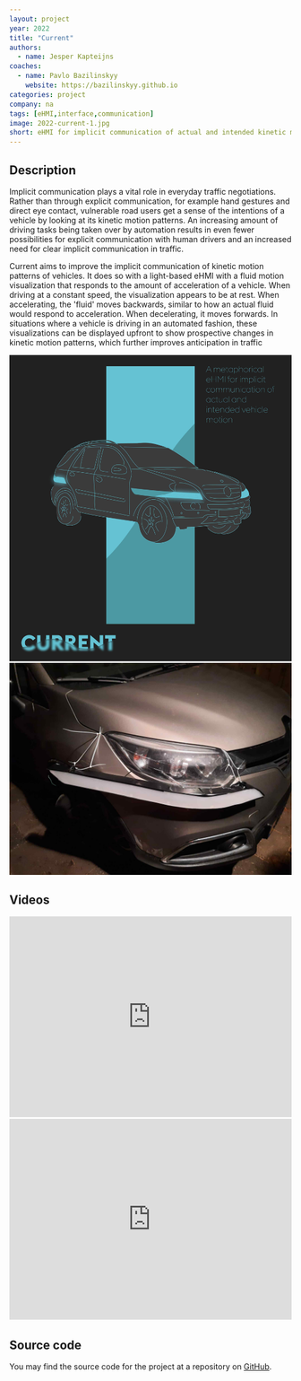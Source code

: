 ```yaml
---
layout: project
year: 2022
title: "Current"
authors:
  - name: Jesper Kapteijns
coaches:
  - name: Pavlo Bazilinskyy
    website: https://bazilinskyy.github.io
categories: project
company: na
tags: [eHMI,interface,communication]
image: 2022-current-1.jpg
short: eHMI for implicit communication of actual and intended kinetic motion patterns of a vehicle. 
---
```


## Description
Implicit communication plays a vital role in everyday traffic negotiations. Rather than through explicit communication, for example hand gestures and direct eye contact, vulnerable road users get a sense of the intentions of a vehicle by looking at its kinetic motion patterns. An increasing amount of driving tasks being taken over by automation results in even fewer possibilities for explicit communication with human drivers and an increased need for clear implicit communication in traffic.

Current aims to improve the implicit communication of kinetic motion patterns of vehicles. It does so with a light-based eHMI with a fluid motion visualization that responds to the amount of acceleration of a vehicle. When driving at a constant speed, the visualization appears to be at rest. When accelerating, the 'fluid' moves backwards, similar to how an actual fluid would respond to acceleration. When decelerating, it moves forwards. In situations where a vehicle is driving in an automated fashion, these visualizations can be displayed upfront to show prospective changes in kinetic motion patterns, which further improves anticipation in traffic

<div class="project-image">
  <img src="/assets/img/2022-current-2.jpg">
</div>
<div class="project-image">
  <img src="/assets/img/2022-current-3.jpg">
</div>

## Videos
<iframe style="display:inline-block; border:0px solid #FFF; width: 100%; height: 358px" src="https://www.youtube.com/embed/UG-wH9bS6jk?playlist=UG-wH9bS6jk&loop=1&autoplay=1&mute=1" frameborder="0" allowfullscreen></iframe>

<iframe style="display:inline-block; border:0px solid #FFF; width: 100%; height: 358px" src="https://www.youtube.com/embed/RgwMLs4rghQ?playlist=RgwMLs4rghQ&loop=1&autoplay=1&mute=1" frameborder="0" allowfullscreen></iframe>

## Source code
You may find the source code for the project at a repository on [GitHub](https://github.com/JesperKap/Project_Current).